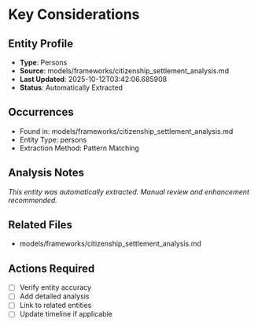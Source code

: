 # Key Considerations

## Entity Profile
- **Type**: Persons
- **Source**: models/frameworks/citizenship_settlement_analysis.md
- **Last Updated**: 2025-10-12T03:42:06.685908
- **Status**: Automatically Extracted

## Occurrences
- Found in: models/frameworks/citizenship_settlement_analysis.md
- Entity Type: persons
- Extraction Method: Pattern Matching

## Analysis Notes
*This entity was automatically extracted. Manual review and enhancement recommended.*

## Related Files
- models/frameworks/citizenship_settlement_analysis.md

## Actions Required
- [ ] Verify entity accuracy
- [ ] Add detailed analysis
- [ ] Link to related entities
- [ ] Update timeline if applicable
